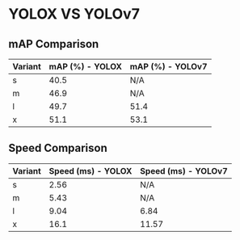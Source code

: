 ---
---
# YOLOX VS YOLOv7

## mAP Comparison

| Variant | mAP (%) - YOLOX | mAP (%) - YOLOv7 |
|---------|--------------------|--------------------|
| s | 40.5 | N/A |
| m | 46.9 | N/A |
| l | 49.7 | 51.4 |
| x | 51.1 | 53.1 |

## Speed Comparison

| Variant | Speed (ms) - YOLOX | Speed (ms) - YOLOv7 |
|---------|-----------------------|-----------------------|
| s | 2.56 | N/A |
| m | 5.43 | N/A |
| l | 9.04 | 6.84 |
| x | 16.1 | 11.57 |
